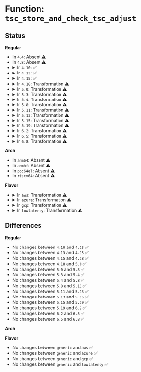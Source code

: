# Function: <code>tsc_store_and_check_tsc_adjust</code>

## Status
<b>Regular</b>
<ul>
<li>
In <code>4.4</code>: Absent ⚠️
</li>
<li>
In <code>4.8</code>: Absent ⚠️
</li>
<li>
<details>
<summary>In <code>4.10</code>: ✅</summary>

```c
bool tsc_store_and_check_tsc_adjust(bool bootcpu);
```

**Collision:** Unique Global

**Inline:** No

**Transformation:** False

**Instances:**

```
In arch/x86/kernel/tsc_sync.c (ffffffff81055520)
Location: arch/x86/kernel/tsc_sync.c:110
Inline: False
Direct callers:
  - arch/x86/kernel/tsc.c:tsc_init
  - arch/x86/kernel/tsc_sync.c:check_tsc_sync_target
```
**Symbols:**

```
ffffffff81055520-ffffffff810556c9: tsc_store_and_check_tsc_adjust (STB_GLOBAL)
```
</details>
</li>
<li>
<details>
<summary>In <code>4.13</code>: ✅</summary>

```c
bool tsc_store_and_check_tsc_adjust(bool bootcpu);
```

**Collision:** Unique Global

**Inline:** No

**Transformation:** False

**Instances:**

```
In arch/x86/kernel/tsc_sync.c (ffffffff81054e40)
Location: arch/x86/kernel/tsc_sync.c:105
Inline: False
Direct callers:
  - arch/x86/kernel/tsc.c:tsc_init
  - arch/x86/kernel/tsc_sync.c:check_tsc_sync_target
```
**Symbols:**

```
ffffffff81054e40-ffffffff81054fc9: tsc_store_and_check_tsc_adjust (STB_GLOBAL)
```
</details>
</li>
<li>
<details>
<summary>In <code>4.15</code>: ✅</summary>

```c
bool tsc_store_and_check_tsc_adjust(bool bootcpu);
```

**Collision:** Unique Global

**Inline:** No

**Transformation:** False

**Instances:**

```
In arch/x86/kernel/tsc_sync.c (ffffffff81058c30)
Location: arch/x86/kernel/tsc_sync.c:138
Inline: False
Direct callers:
  - arch/x86/kernel/tsc.c:tsc_init
  - arch/x86/kernel/tsc_sync.c:check_tsc_sync_target
```
**Symbols:**

```
ffffffff81058c30-ffffffff81058da2: tsc_store_and_check_tsc_adjust (STB_GLOBAL)
```
</details>
</li>
<li>
<details>
<summary>In <code>4.18</code>: Transformation ⚠️</summary>

```c
bool tsc_store_and_check_tsc_adjust(bool bootcpu);
```

**Collision:** Unique Global

**Inline:** No

**Transformation:** True

**Instances:**

```
In arch/x86/kernel/tsc_sync.c (0)
Location: arch/x86/kernel/tsc_sync.c:138
Inline: False
Direct callers:
  - arch/x86/kernel/tsc.c:tsc_init
  - arch/x86/kernel/tsc_sync.c:check_tsc_sync_target
```
**Symbols:**

```
ffffffff8105bf57-ffffffff8105bfb0: tsc_store_and_check_tsc_adjust.cold.5 (STB_LOCAL)
ffffffff8105bb30-ffffffff8105bc6b: tsc_store_and_check_tsc_adjust (STB_GLOBAL)
```
</details>
</li>
<li>
<details>
<summary>In <code>5.0</code>: Transformation ⚠️</summary>

```c
bool tsc_store_and_check_tsc_adjust(bool bootcpu);
```

**Collision:** Unique Global

**Inline:** No

**Transformation:** True

**Instances:**

```
In arch/x86/kernel/tsc_sync.c (0)
Location: arch/x86/kernel/tsc_sync.c:138
Inline: False
Direct callers:
  - arch/x86/kernel/tsc.c:tsc_enable_sched_clock
  - arch/x86/kernel/tsc_sync.c:check_tsc_sync_target
```
**Symbols:**

```
ffffffff81061c14-ffffffff81061c6d: tsc_store_and_check_tsc_adjust.cold.4 (STB_LOCAL)
ffffffff810617c0-ffffffff810618fb: tsc_store_and_check_tsc_adjust (STB_GLOBAL)
```
</details>
</li>
<li>
<details>
<summary>In <code>5.3</code>: Transformation ⚠️</summary>

```c
bool tsc_store_and_check_tsc_adjust(bool bootcpu);
```

**Collision:** Unique Global

**Inline:** No

**Transformation:** True

**Instances:**

```
In arch/x86/kernel/tsc_sync.c (0)
Location: arch/x86/kernel/tsc_sync.c:138
Inline: False
Direct callers:
  - arch/x86/kernel/tsc.c:tsc_enable_sched_clock
  - arch/x86/kernel/tsc_sync.c:check_tsc_sync_target
```
**Symbols:**

```
ffffffff81065285-ffffffff810652e4: tsc_store_and_check_tsc_adjust.cold (STB_LOCAL)
ffffffff81064ec0-ffffffff81064fe0: tsc_store_and_check_tsc_adjust (STB_GLOBAL)
```
</details>
</li>
<li>
<details>
<summary>In <code>5.4</code>: Transformation ⚠️</summary>

```c
bool tsc_store_and_check_tsc_adjust(bool bootcpu);
```

**Collision:** Unique Global

**Inline:** No

**Transformation:** True

**Instances:**

```
In arch/x86/kernel/tsc_sync.c (0)
Location: arch/x86/kernel/tsc_sync.c:138
Inline: False
Direct callers:
  - arch/x86/kernel/tsc.c:tsc_enable_sched_clock
  - arch/x86/kernel/tsc_sync.c:check_tsc_sync_target
```
**Symbols:**

```
ffffffff810658f5-ffffffff81065954: tsc_store_and_check_tsc_adjust.cold (STB_LOCAL)
ffffffff81065530-ffffffff81065650: tsc_store_and_check_tsc_adjust (STB_GLOBAL)
```
</details>
</li>
<li>
<details>
<summary>In <code>5.8</code>: Transformation ⚠️</summary>

```c
bool tsc_store_and_check_tsc_adjust(bool bootcpu);
```

**Collision:** Unique Global

**Inline:** No

**Transformation:** True

**Instances:**

```
In arch/x86/kernel/tsc_sync.c (0)
Location: arch/x86/kernel/tsc_sync.c:138
Inline: False
Direct callers:
  - arch/x86/kernel/tsc.c:tsc_enable_sched_clock
  - arch/x86/kernel/tsc_sync.c:check_tsc_sync_target
```
**Symbols:**

```
ffffffff8106c248-ffffffff8106c29f: tsc_store_and_check_tsc_adjust.cold (STB_LOCAL)
ffffffff8106be70-ffffffff8106bf96: tsc_store_and_check_tsc_adjust (STB_GLOBAL)
```
</details>
</li>
<li>
<details>
<summary>In <code>5.11</code>: Transformation ⚠️</summary>

```c
bool tsc_store_and_check_tsc_adjust(bool bootcpu);
```

**Collision:** Unique Global

**Inline:** No

**Transformation:** True

**Instances:**

```
In arch/x86/kernel/tsc_sync.c (0)
Location: arch/x86/kernel/tsc_sync.c:138
Inline: False
Direct callers:
  - arch/x86/kernel/tsc.c:tsc_enable_sched_clock
  - arch/x86/kernel/tsc_sync.c:check_tsc_sync_target
```
**Symbols:**

```
ffffffff81bd6b8f-ffffffff81bd6be6: tsc_store_and_check_tsc_adjust.cold (STB_LOCAL)
ffffffff8106d750-ffffffff8106d876: tsc_store_and_check_tsc_adjust (STB_GLOBAL)
```
</details>
</li>
<li>
<details>
<summary>In <code>5.13</code>: Transformation ⚠️</summary>

```c
bool tsc_store_and_check_tsc_adjust(bool bootcpu);
```

**Collision:** Unique Global

**Inline:** No

**Transformation:** True

**Instances:**

```
In arch/x86/kernel/tsc_sync.c (0)
Location: arch/x86/kernel/tsc_sync.c:138
Inline: False
Direct callers:
  - arch/x86/kernel/tsc.c:tsc_enable_sched_clock
  - arch/x86/kernel/tsc_sync.c:check_tsc_sync_target
```
**Symbols:**

```
ffffffff81bc8d6a-ffffffff81bc8dbc: tsc_store_and_check_tsc_adjust.cold (STB_LOCAL)
ffffffff8106e1c0-ffffffff8106e2ef: tsc_store_and_check_tsc_adjust (STB_GLOBAL)
```
</details>
</li>
<li>
<details>
<summary>In <code>5.15</code>: Transformation ⚠️</summary>

```c
bool tsc_store_and_check_tsc_adjust(bool bootcpu);
```

**Collision:** Unique Global

**Inline:** No

**Transformation:** True

**Instances:**

```
In arch/x86/kernel/tsc_sync.c (0)
Location: arch/x86/kernel/tsc_sync.c:179
Inline: False
Direct callers:
  - arch/x86/kernel/tsc.c:tsc_enable_sched_clock
  - arch/x86/kernel/tsc_sync.c:check_tsc_sync_target
```
**Symbols:**

```
ffffffff81c9d74c-ffffffff81c9d7ed: tsc_store_and_check_tsc_adjust.cold (STB_LOCAL)
ffffffff81079a60-ffffffff81079bf1: tsc_store_and_check_tsc_adjust (STB_GLOBAL)
```
</details>
</li>
<li>
<details>
<summary>In <code>5.19</code>: Transformation ⚠️</summary>

```c
bool tsc_store_and_check_tsc_adjust(bool bootcpu);
```

**Collision:** Unique Global

**Inline:** No

**Transformation:** True

**Instances:**

```
In arch/x86/kernel/tsc_sync.c (0)
Location: arch/x86/kernel/tsc_sync.c:179
Inline: False
Direct callers:
  - arch/x86/kernel/tsc.c:tsc_enable_sched_clock
  - arch/x86/kernel/tsc_sync.c:check_tsc_sync_target
```
**Symbols:**

```
ffffffff81e4cba5-ffffffff81e4cc47: tsc_store_and_check_tsc_adjust.cold (STB_LOCAL)
ffffffff81088870-ffffffff81088a16: tsc_store_and_check_tsc_adjust (STB_GLOBAL)
```
</details>
</li>
<li>
<details>
<summary>In <code>6.2</code>: Transformation ⚠️</summary>

```c
bool tsc_store_and_check_tsc_adjust(bool bootcpu);
```

**Collision:** Unique Global

**Inline:** No

**Transformation:** True

**Instances:**

```
In arch/x86/kernel/tsc_sync.c (0)
Location: arch/x86/kernel/tsc_sync.c:179
Inline: False
Direct callers:
  - arch/x86/kernel/tsc.c:tsc_enable_sched_clock
  - arch/x86/kernel/tsc_sync.c:check_tsc_sync_target
```
**Symbols:**

```
ffffffff82053bee-ffffffff82053c2d: tsc_store_and_check_tsc_adjust.cold (STB_LOCAL)
ffffffff8109c390-ffffffff8109c5b6: tsc_store_and_check_tsc_adjust (STB_GLOBAL)
```
</details>
</li>
<li>
<details>
<summary>In <code>6.5</code>: Transformation ⚠️</summary>

```c
bool tsc_store_and_check_tsc_adjust(bool bootcpu);
```

**Collision:** Unique Global

**Inline:** No

**Transformation:** True

**Instances:**

```
In arch/x86/kernel/tsc_sync.c (0)
Location: arch/x86/kernel/tsc_sync.c:179
Inline: False
Direct callers:
  - arch/x86/kernel/tsc.c:tsc_enable_sched_clock
  - arch/x86/kernel/tsc_sync.c:check_tsc_sync_target
```
**Symbols:**

```
ffffffff820d21df-ffffffff820d221e: tsc_store_and_check_tsc_adjust.cold (STB_LOCAL)
ffffffff8109f4d0-ffffffff8109f6f6: tsc_store_and_check_tsc_adjust (STB_GLOBAL)
```
</details>
</li>
<li>
<details>
<summary>In <code>6.8</code>: Transformation ⚠️</summary>

```c
bool tsc_store_and_check_tsc_adjust(bool bootcpu);
```

**Collision:** Unique Global

**Inline:** No

**Transformation:** True

**Instances:**

```
In arch/x86/kernel/tsc_sync.c (0)
Location: arch/x86/kernel/tsc_sync.c:180
Inline: False
Direct callers:
  - arch/x86/kernel/tsc.c:tsc_enable_sched_clock
  - arch/x86/kernel/tsc_sync.c:check_tsc_sync_target
```
**Symbols:**

```
ffffffff821ace43-ffffffff821ace82: tsc_store_and_check_tsc_adjust.cold (STB_LOCAL)
ffffffff810a6960-ffffffff810a6b86: tsc_store_and_check_tsc_adjust (STB_GLOBAL)
```
</details>
</li>
</ul>
<b>Arch</b>
<ul>
<li>
In <code>arm64</code>: Absent ⚠️
</li>
<li>
In <code>armhf</code>: Absent ⚠️
</li>
<li>
In <code>ppc64el</code>: Absent ⚠️
</li>
<li>
In <code>riscv64</code>: Absent ⚠️
</li>
</ul>
<b>Flavor</b>
<ul>
<li>
<details>
<summary>In <code>aws</code>: Transformation ⚠️</summary>

```c
bool tsc_store_and_check_tsc_adjust(bool bootcpu);
```

**Collision:** Unique Global

**Inline:** No

**Transformation:** True

**Instances:**

```
In arch/x86/kernel/tsc_sync.c (0)
Location: arch/x86/kernel/tsc_sync.c:138
Inline: False
Direct callers:
  - arch/x86/kernel/tsc.c:tsc_enable_sched_clock
  - arch/x86/kernel/tsc_sync.c:check_tsc_sync_target
```
**Symbols:**

```
ffffffff810653e5-ffffffff81065444: tsc_store_and_check_tsc_adjust.cold (STB_LOCAL)
ffffffff81065020-ffffffff81065140: tsc_store_and_check_tsc_adjust (STB_GLOBAL)
```
</details>
</li>
<li>
<details>
<summary>In <code>azure</code>: Transformation ⚠️</summary>

```c
bool tsc_store_and_check_tsc_adjust(bool bootcpu);
```

**Collision:** Unique Global

**Inline:** No

**Transformation:** True

**Instances:**

```
In arch/x86/kernel/tsc_sync.c (0)
Location: arch/x86/kernel/tsc_sync.c:138
Inline: False
Direct callers:
  - arch/x86/kernel/tsc.c:tsc_enable_sched_clock
  - arch/x86/kernel/tsc_sync.c:check_tsc_sync_target
```
**Symbols:**

```
ffffffff81055735-ffffffff8105578c: tsc_store_and_check_tsc_adjust.cold (STB_LOCAL)
ffffffff81055320-ffffffff81055482: tsc_store_and_check_tsc_adjust (STB_GLOBAL)
```
</details>
</li>
<li>
<details>
<summary>In <code>gcp</code>: Transformation ⚠️</summary>

```c
bool tsc_store_and_check_tsc_adjust(bool bootcpu);
```

**Collision:** Unique Global

**Inline:** No

**Transformation:** True

**Instances:**

```
In arch/x86/kernel/tsc_sync.c (0)
Location: arch/x86/kernel/tsc_sync.c:138
Inline: False
Direct callers:
  - arch/x86/kernel/tsc.c:tsc_enable_sched_clock
  - arch/x86/kernel/tsc_sync.c:check_tsc_sync_target
```
**Symbols:**

```
ffffffff81065895-ffffffff810658f4: tsc_store_and_check_tsc_adjust.cold (STB_LOCAL)
ffffffff810654d0-ffffffff810655f0: tsc_store_and_check_tsc_adjust (STB_GLOBAL)
```
</details>
</li>
<li>
<details>
<summary>In <code>lowlatency</code>: Transformation ⚠️</summary>

```c
bool tsc_store_and_check_tsc_adjust(bool bootcpu);
```

**Collision:** Unique Global

**Inline:** No

**Transformation:** True

**Instances:**

```
In arch/x86/kernel/tsc_sync.c (0)
Location: arch/x86/kernel/tsc_sync.c:138
Inline: False
Direct callers:
  - arch/x86/kernel/tsc.c:tsc_enable_sched_clock
  - arch/x86/kernel/tsc_sync.c:check_tsc_sync_target
```
**Symbols:**

```
ffffffff81066e75-ffffffff81066ed4: tsc_store_and_check_tsc_adjust.cold (STB_LOCAL)
ffffffff81066ab0-ffffffff81066bd0: tsc_store_and_check_tsc_adjust (STB_GLOBAL)
```
</details>
</li>
</ul>

## Differences
<b>Regular</b>
<ul>
<li>
No changes between <code>4.10</code> and <code>4.13</code> ✅
</li>
<li>
No changes between <code>4.13</code> and <code>4.15</code> ✅
</li>
<li>
No changes between <code>4.15</code> and <code>4.18</code> ✅
</li>
<li>
No changes between <code>4.18</code> and <code>5.0</code> ✅
</li>
<li>
No changes between <code>5.0</code> and <code>5.3</code> ✅
</li>
<li>
No changes between <code>5.3</code> and <code>5.4</code> ✅
</li>
<li>
No changes between <code>5.4</code> and <code>5.8</code> ✅
</li>
<li>
No changes between <code>5.8</code> and <code>5.11</code> ✅
</li>
<li>
No changes between <code>5.11</code> and <code>5.13</code> ✅
</li>
<li>
No changes between <code>5.13</code> and <code>5.15</code> ✅
</li>
<li>
No changes between <code>5.15</code> and <code>5.19</code> ✅
</li>
<li>
No changes between <code>5.19</code> and <code>6.2</code> ✅
</li>
<li>
No changes between <code>6.2</code> and <code>6.5</code> ✅
</li>
<li>
No changes between <code>6.5</code> and <code>6.8</code> ✅
</li>
</ul>
<b>Arch</b>
<ul>
</ul>
<b>Flavor</b>
<ul>
<li>
No changes between <code>generic</code> and <code>aws</code> ✅
</li>
<li>
No changes between <code>generic</code> and <code>azure</code> ✅
</li>
<li>
No changes between <code>generic</code> and <code>gcp</code> ✅
</li>
<li>
No changes between <code>generic</code> and <code>lowlatency</code> ✅
</li>
</ul>

